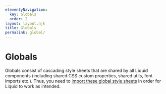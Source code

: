 ```yaml
---
eleventyNavigation:
  key: Globals
  order: 2
layout: layout.njk
title: Globals
permalink: global/
---
```


# Globals

[//]: # "Note to Liquid contributors: Currently changes to global styles do not trigger a rebuild via Stencil (see https://github.com/ionic-team/stencil/issues/1795). For this reason we use a separate watcher on global styles which triggers the rebuild during development of Liquid (see scripts in package.json)."

Globals consist of cascading style sheets that are shared by all Liquid components (including shared CSS custom properties, shared utils, font imports etc.). Thus, you need to [import these global style sheets](/liquid/getting-started/#import-stylesheets) in order for Liquid to work as intended. 
